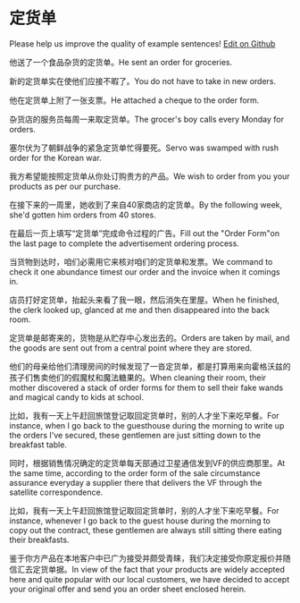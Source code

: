 # 定货单

Please help us improve the quality of example sentences! [Edit on Github](https://github.com/jiyushe/jiyu-example-sentence-source/blob/main/chinese/dinghuodan.md)

<p><span class="chinese">他送了一个食品杂货的定货单。</span><span class="english">He sent an order for groceries.</span></p>

<p><span class="chinese">新的定货单实在使他们应接不暇了。</span><span class="english">You do not have to take in new orders.</span></p>

<p><span class="chinese">他在定货单上附了一张支票。</span><span class="english">He attached a cheque to the order form.</span></p>

<p><span class="chinese">杂货店的服务员每周一来取定货单。</span><span class="english">The grocer's boy calls every Monday for orders.</span></p>

<p><span class="chinese">塞尔伏为了朝鲜战争的紧急定货单忙得要死。</span><span class="english">Servo was swamped with rush order for the Korean war.</span></p>

<p><span class="chinese">我方希望能按照定货单从你处订购贵方的产品。</span><span class="english">We wish to order from you your products as per our purchase.</span></p>

<p><span class="chinese">在接下来的一周里，她收到了来自40家商店的定货单。</span><span class="english">By the following week, she'd gotten him orders from 40 stores.</span></p>

<p><span class="chinese">在最后一页上填写“定货单”完成命令过程的广告。</span><span class="english">Fill out the "Order Form"on the last page to complete the advertisement ordering process.</span></p>

<p><span class="chinese">当货物到达时，咱们必需用它来核对咱们的定货单和发票。</span><span class="english">We command to check it one abundance timest our order and the invoice when it comings in.</span></p>

<p><span class="chinese">店员打好定货单，抬起头来看了我一眼，然后消失在里屋。</span><span class="english">When he finished, the clerk looked up, glanced at me and then disappeared into the back room.</span></p>

<p><span class="chinese">定货单是邮寄来的，货物是从贮存中心发出去的。</span><span class="english">Orders are taken by mail, and the goods are sent out from a central point where they are stored.</span></p>

<p><span class="chinese">他们的母亲给他们清理房间的时候发现了一沓定货单，都是打算用来向霍格沃兹的孩子们售卖他们的假魔杖和魔法糖果的。</span><span class="english">When cleaning their room, their mother discovered a stack of order forms for them to sell their fake wands and magical candy to kids at school.</span></p>

<p><span class="chinese">比如，我有一天上午赶回旅馆登记取回定货单时，别的人才坐下来吃早餐。</span><span class="english">For instance, when I go back to the guesthouse during the morning to write up the orders I've secured, these gentlemen are just sitting down to the breakfast table.</span></p>

<p><span class="chinese">同时，根据销售情况确定的定货单每天部通过卫星通信发到VF的供应商那里。</span><span class="english">At the same time, according to the order form of the sale circumstance assurance everyday a supplier there that delivers the VF through the satellite correspondence.</span></p>

<p><span class="chinese">比如，我有一天上午赶回旅馆登记取回定货单时，别的人才坐下来吃早餐。</span><span class="english">For instance, whenever I go back to the guest house during the morning to copy out the contract, these gentlemen are always still sitting there eating their breakfasts.</span></p>

<p><span class="chinese">鉴于你方产品在本地客户中已广为接受并颇受青睐，我们决定接受你原定报价并随信汇去定货单据。</span><span class="english">In view of the fact that your products are widely accepted here and quite popular with our local customers, we have decided to accept your original offer and send you an order sheet enclosed herein.</span></p>

